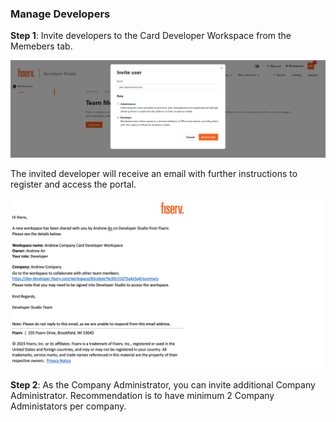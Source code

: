 ### Manage Developers

**Step 1**: Invite developers to the Card Developer Workspace from the Memebers tab.

![](assets/images/invite-members.png)

The invited developer will receive an email with further instructions to register and access the portal. 

![](assets/images/invite-email.png)

**Step 2**:  As the Company Administrator, you can invite additional Company Administrator. Recommendation is to have minimum 2 Company Administators per company. 



